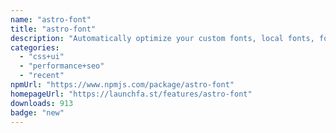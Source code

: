 ```yaml
---
name: "astro-font"
title: "astro-font"
description: "Automatically optimize your custom fonts, local fonts, fonts over any CDN, and Google fonts for performance."
categories:
  - "css+ui"
  - "performance+seo"
  - "recent"
npmUrl: "https://www.npmjs.com/package/astro-font"
homepageUrl: "https://launchfa.st/features/astro-font"
downloads: 913
badge: "new"
---
```


